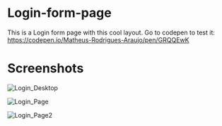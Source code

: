 # Login-form-page
This is a Login form page with this cool layout. Go to codepen to test it: https://codepen.io/Matheus-Rodrigues-Araujo/pen/GRQQEwK

# Screenshots

![Login_Desktop](https://user-images.githubusercontent.com/68081476/170847298-94b0649e-f085-4731-97b7-0f744f0c959e.png)

![Login_Page](https://user-images.githubusercontent.com/68081476/170847308-3132fea2-0528-4e76-b5ce-f5efe24c3513.png)

![Login_Page2](https://user-images.githubusercontent.com/68081476/170847314-e0636f2d-b1b7-4a8b-96b3-31d5ed34e906.png)
